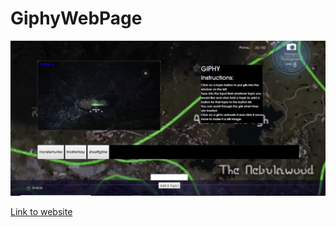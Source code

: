 # GiphyWebPage

![New Screenshot](assets/media/images/Giphy-webpage.png "Screenshot of Giphy Webpage project")

[Link to website](https://darryljltolentino.github.io/GiphyWebPage/)